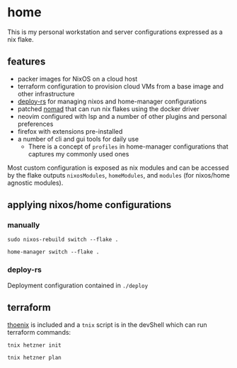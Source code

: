 # home

This is my personal workstation and server configurations expressed as a nix flake.


## features

- packer images for NixOS on a cloud host
- terraform configuration to provision cloud VMs from a base image and other infrastructure
- [deploy-rs](https://github.com/serokell/deploy-rs) for managing nixos and home-manager configurations
- patched [nomad](https://github.com/hashicorp/nomad) that can run nix flakes using the docker driver
- neovim configured with lsp and a number of other plugins and personal preferences
- firefox with extensions pre-installed
- a number of cli and gui tools for daily use
    - There is a concept of `profiles` in home-manager configurations that captures my commonly used ones


Most custom configuration is exposed as nix modules and can be accessed by the flake outputs
`nixosModules`, `homeModules`, and `modules` (for nixos/home agnostic modules).


## applying nixos/home configurations

### manually

`sudo nixos-rebuild switch --flake .`

`home-manager switch --flake .`

### deploy-rs

Deployment configuration contained in `./deploy`

## terraform

[thoenix](https://github.com/justinrubek/thoenix) is included and a `tnix` script is in the devShell which can run terraform commands:

`tnix hetzner init`

`tnix hetzner plan`

